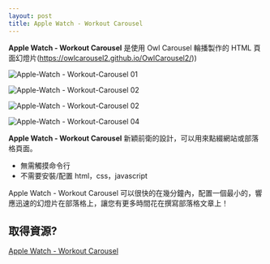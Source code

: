 ```yaml
---
layout: post
title: Apple Watch - Workout Carousel
---
```


**Apple Watch - Workout Carousel** 是使用 Owl Carousel 輪播製作的 HTML 頁面幻燈片(https://owlcarousel2.github.io/OwlCarousel2/))

![Apple-Watch - Workout-Carousel 01](/vincent531/css/blob/master/images/Apple-Watch-Workout-Carousel-01.png "Apple-Watch - Workout-Carousel 01")

![Apple-Watch - Workout-Carousel 02](/vincent531/css/blob/master/images/Apple-Watch-Workout-Carousel-02.png "Apple-Watch - Workout-Carousel 02")

![Apple-Watch - Workout-Carousel 02](/vincent531/css/blob/master/images/Apple-Watch-Workout-Carousel-03.png "Apple-Watch - Workout-Carousel 03")

![Apple-Watch - Workout-Carousel 04](/vincent531/css/blob/master/images/Apple-Watch-Workout-Carousel-04.png "Apple-Watch - Workout-Carousel 04")

**Apple Watch - Workout Carousel** 新穎前衛的設計，可以用來點綴網站或部落格頁面。

- 無需觸摸命令行
- 不需要安裝/配置 html，css，javascript

Apple Watch - Workout Carousel 可以很快的在幾分鐘內，配置一個最小的，響應迅速的幻燈片在部落格上，讓您有更多時間花在撰寫部落格文章上！

## 取得資源?

[Apple Watch - Workout Carousel](https://github.com/vincent531/css/blob/master/Apple-Watch%20-%20Workout-Carousel.html) 
